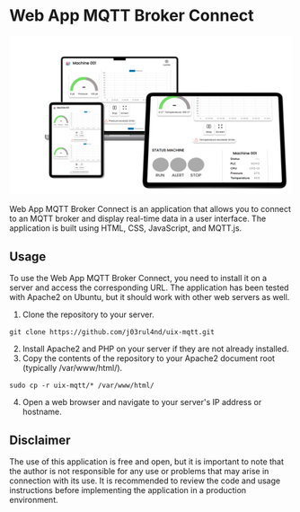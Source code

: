 # Web App MQTT Broker Connect
![](./docs/portada_readme.png)

Web App MQTT Broker Connect is an application that allows you to connect to an MQTT broker and display real-time data in a user interface. The application is built using HTML, CSS, JavaScript, and MQTT.js.

## Usage
To use the Web App MQTT Broker Connect, you need to install it on a server and access the corresponding URL. The application has been tested with Apache2 on Ubuntu, but it should work with other web servers as well.
1. Clone the repository to your server.
```
git clone https://github.com/j03rul4nd/uix-mqtt.git
```
2. Install Apache2 and PHP on your server if they are not already installed.
3. Copy the contents of the repository to your Apache2 document root (typically /var/www/html/).
```
sudo cp -r uix-mqtt/* /var/www/html/
```
4. Open a web browser and navigate to your server's IP address or hostname.

## Disclaimer
The use of this application is free and open, but it is important to note that the author is not responsible for any use or problems that may arise in connection with its use. It is recommended to review the code and usage instructions before implementing the application in a production environment.